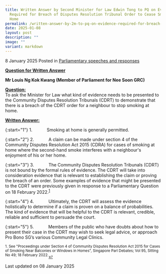 ```yaml
---
title: Written Answer by Second Minister for Law Edwin Tong to PQ on Evidence
  Required for Breach of Disputes Resolution Tribunal Order to Cease Smoking at
  Home
permalink: /written-answer-by-2m-to-pq-on-evidence-required-for-breach-of-cdrt-order-to-cease-smoking-at-home/
date: 2025-01-08
layout: post
description: ""
image: ""
variant: markdown
---
```

8 January 2025 Posted in [Parliamentary speeches and responses](/news/parliamentary-speeches) 

<b><u>Question for Written Answer</u></b>

<b>Mr Louis Ng Kok Kwang (Member of Parliament for Nee Soon GRC)</b>

<b><u>Question:</u></b>
<br>To ask the Minister for Law what kind of evidence needs to be presented to the Community Disputes Resolution Tribunals (CDRT) to demonstrate that there is a breach of the CDRT order for a neighbour to stop smoking at home.

<b><u>Written Answer:</u></b>

{:start="1"}
1.&nbsp;&nbsp;&nbsp;&nbsp;&nbsp;&nbsp;&nbsp;&nbsp;&nbsp;&nbsp;&nbsp; Smoking at home is generally permitted.

{:start="2"}
2.&nbsp;&nbsp;&nbsp;&nbsp;&nbsp;&nbsp;&nbsp;&nbsp;&nbsp;&nbsp;&nbsp; A claim can be made under section 4 of the Community Disputes Resolution Act 2015 (CDRA) for cases of smoking at home where the second-hand smoke interferes with a neighbour's enjoyment of his or her home.

{:start="3"}
3.&nbsp;&nbsp;&nbsp;&nbsp;&nbsp;&nbsp;&nbsp;&nbsp;&nbsp;&nbsp;&nbsp; The Community Disputes Resolution Tribunals (CDRT) is not bound by the formal rules of evidence. The CDRT will take into consideration evidence that is relevant to establishing the claim or proving the breach of an order. Some examples of evidence that might be presented to the CDRT were previously given in response to a Parliamentary Question on 18 February 2022.<sup><a href="#fn1" id="ref1">1</a></sup> 

{:start="4"}
4.&nbsp;&nbsp;&nbsp;&nbsp;&nbsp;&nbsp;&nbsp;&nbsp;&nbsp;&nbsp;&nbsp; Ultimately, the CDRT will assess the evidence holistically to determine if a claim is proven on a balance of probabilities. The kind of evidence that will be helpful to the CDRT is relevant, credible, reliable and sufficient to persuade the court.

{:start="5"}
5.&nbsp;&nbsp;&nbsp;&nbsp;&nbsp;&nbsp;&nbsp;&nbsp;&nbsp;&nbsp;&nbsp; Members of the public who have doubts about how to present their case in the CDRT may wish to seek legal advice, or approach Pro Bono SG’s various Community Legal Clinics.

<p><sup id="fn1">1. See "Proceedings under Section 4 of Community Disputes Resolution Act 2015 for Cases of Smoking Near
Balconies or Windows in Homes", Singapore Parl Debates; Vol 95, Sitting No 49; 18 February 2022.</sup><a href="#ref1" title="Jump back to footnote 1 in the text." style="font-size: 12px">↩</a></p>

<p></p><p></p><p class="right-side-updated">Last updated on 08 January 2025</p>